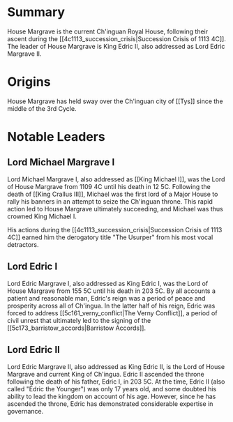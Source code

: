 # Summary
House Margrave is the current Ch'inguan Royal House, following their ascent during the [[4c1113_succession_crisis|Succession Crisis of 1113 4C]]. The leader of House Margrave is King Edric II, also addressed as Lord Edric Margrave II. 
# Origins
House Margrave has held sway over the Ch'inguan city of [[Tys]] since the middle of the 3rd Cycle. 
# Notable Leaders
## Lord Michael Margrave I
Lord Michael Margrave I, also addressed as [[King Michael I]], was the Lord of House Margrave from 1109 4C until his death in 12 5C. Following the death of [[King Crallus III]], Michael was the first lord of a Major House to rally his banners in an attempt to seize the Ch'inguan throne. This rapid action led to House Margrave ultimately succeeding, and Michael was thus crowned King Michael I. 

His actions during the [[4c1113_succession_crisis|Succession Crisis of 1113 4C]] earned him the derogatory title "The Usurper" from his most vocal detractors. 
## Lord Edric I
Lord Edric Margrave I, also addressed as King Edric I, was the Lord of House Margrave from 155 5C until his death in 203 5C. By all accounts a patient and reasonable man, Edric's reign was a period of peace and prosperity across all of Ch'ingua. In the latter half of his reign, Edric was forced to address [[5c161_verny_conflict|The Verny Conflict]], a period of civil unrest that ultimately led to the signing of the [[5c173_barristow_accords|Barristow Accords]]. 
## Lord Edric II
Lord Edric Margrave II, also addressed as King Edric II, is the Lord of House Margrave and current King of Ch'ingua. Edric II ascended the throne following the death of his father, Edric I, in 203 5C. At the time, Edric II (also called "Edric the Younger") was only 17 years old, and some doubted his ability to lead the kingdom on account of his age. However, since he has ascended the throne, Edric has demonstrated considerable expertise in governance. 